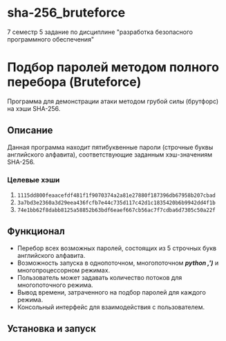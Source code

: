 # sha-256_bruteforce
7 семестр 5 задание по дисциплине "разработка безопасного программного обеспечения"

# Подбор паролей методом полного перебора (Bruteforce)

Программа для демонстрации атаки методом грубой силы (брутфорс) на хэши SHA-256.

## Описание

Данная программа находит пятибуквенные пароли (строчные буквы английского алфавита), соответствующие заданным хэш-значениям SHA-256.

### Целевые хэши

1. `1115dd800feaacefdf481f1f9070374a2a81e27880f187396db67958b207cbad`
2. `3a7bd3e2360a3d29eea436fcfb7e44c735d117c42d1c1835420b6b9942dd4f1b`
3. `74e1bb62f8dabb8125a58852b63bdf6eaef667cb56ac7f7cdba6d7305c50a22f`

## Функционал

- Перебор всех возможных паролей, состоящих из 5 строчных букв английского алфавита.
- Возможность запуска в однопоточном, многопоточном ***python ,')*** и многопроцессорном режимах.
- Пользователь может задавать количество потоков для многопоточного режима.
- Вывод времени, затраченного на подбор паролей для каждого режима.
- Консольный интерфейс для взаимодействия с пользователем.

## Установка и запуск
